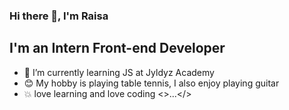 ### Hi there 👋, I'm Raisa

## I'm an Intern Front-end Developer 

- 🔭 I’m currently learning  JS at Jyldyz Academy
- 😊 My hobby is playing table tennis, I also enjoy playing guitar
- 💥 love learning and love coding <>...</>






